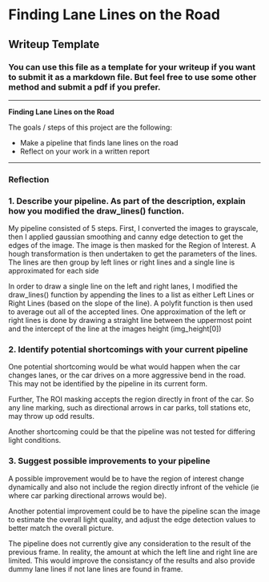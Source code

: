 # **Finding Lane Lines on the Road** 

## Writeup Template

### You can use this file as a template for your writeup if you want to submit it as a markdown file. But feel free to use some other method and submit a pdf if you prefer.

---

**Finding Lane Lines on the Road**

The goals / steps of this project are the following:
* Make a pipeline that finds lane lines on the road
* Reflect on your work in a written report


[//]: # (Image References)

[image1]: ./examples/grayscale.jpg "Grayscale"

---

### Reflection

### 1. Describe your pipeline. As part of the description, explain how you modified the draw_lines() function.

My pipeline consisted of 5 steps. First, I converted the images to grayscale, then I applied gaussian smoothing and canny edge detection to get the edges of the image. The image is then masked for the Region of Interest. A hough transformation is then undertaken to get the parameters of the lines. The lines are then group by left lines or right lines and a single line is approximated for each side 

In order to draw a single line on the left and right lanes, I modified the draw_lines() function by appending the lines to a list as either Left Lines or Right Lines (based on the slope of the line). A polyfit function is then used to average out all of the accepted lines. One approximation of the left or right lines is done by drawing a straight line between the uppermost point and the intercept of the line at the images height (img_height[0]) 



### 2. Identify potential shortcomings with your current pipeline


One potential shortcoming would be what would happen when the car changes lanes, or the car drives on a more aggressive bend in the road. This may not be identified by the pipeline in its current form.  

Further, The ROI masking accepts the region directly in front of the car. So any line marking, such as directional arrows in car parks, toll stations etc, may throw up odd results. 

Another shortcoming could be that the pipeline was not tested for differing light conditions.


### 3. Suggest possible improvements to your pipeline

A possible improvement would be to have the region of interest change dynamically and also not include the region directly infront of the vehicle (ie where car parking directional arrows would be).

Another potential improvement could be to have the pipeline scan the image to estimate the overall light quality, and adjust the edge detection values to better match the overall picture.

The pipeline does not currently give any consideration to the result of the previous frame. In reality, the amount at which the left line and right line are limited. This would improve the consistancy of the results and also provide dummy lane lines if not lane lines are found in frame.
